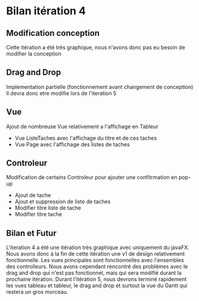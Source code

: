 # Bilan itération 4

## Modification conception
Cette itération a été très graphique, nous n'avons donc pas eu besoin de modifier la conception

## Drag and Drop
Implementation partielle (fonctionnement avant changement de conception)
Il devra donc etre modifie lors de l'iteration 5

## Vue
Ajout de nombreuse Vue relativement a l'affichage en Tableur
- Vue ListeTaches avec l'affichage du titre et de ces taches
- Vue Page avec l'affichage des listes de taches

## Controleur
Modification de certains Controleur pour ajouter une confitrmation en pop-up
- Ajout de tache
- Ajout et suppression de liste de taches
- Modifier titre liste de tache
- Modifier titre tache

## Bilan et Futur
L'iteration 4 a été une itération très graphique avec uniquement du javaFX. Nous avons donc à la fin de cette itération 
une v1 de design relativement fonctionnelle. Les vues principales sont fonctionnelles avec l'ensembles des
controlleurs. Nous avons cependant rencontré des problèmes avec le drag and drop qui n'est pas fonctionnel, mais qui sera modifié
durant la prochaine itération. Durant l'itération 5, nous devrons terminé rapidement les vues tableau et tableur, le drag and drop et surtout
la vue du Gantt qui restera un gros morceau.